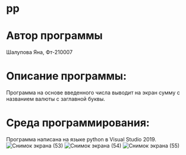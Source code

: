 # pp
# Автор программы 
Шалупова Яна, Фт-210007
# Описание программы:
Программа на основе введенного числа выводит на экран сумму с названием валюты с заглавной буквы.
# Среда программирования:
Программа написана на языке python в Visual Studio 2019.
![Снимок экрана (53)](https://user-images.githubusercontent.com/113615651/190912445-2138bec0-99cb-4866-8ce0-b9d5cc6b0258.png)
![Снимок экрана (54)](https://user-images.githubusercontent.com/113615651/190912446-6c1aba79-aa84-492c-a4fe-18751943a44f.png)
![Снимок экрана (55)](https://user-images.githubusercontent.com/113615651/190912447-4e7e96de-22e0-4a02-9d81-51e3c5b48f0c.png)
